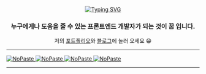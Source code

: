 <br><br>
<div align=center>


[![Typing SVG](https://readme-typing-svg.demolab.com?font=Bubblegum+Sans&size=40&pause=1000&color=000000&width=435&lines=Hello%2C+I'm+HuiSeong)](https://git.io/typing-svg)
### 누구에게나 도움을 줄 수 있는 프론트엔드 개발자가 되는 것이 **꿈** 입니다.

저의 [포트폴리오](https://www.notion.so/Shin-Hui-Se0ng-9f1acfd3e37c475190630bef14cb9b52)와 [블로그](https://huise0ng.tistory.com/)에 놀러 오세요 😁

</div>
    
---
[<picture><source media="(prefers-color-scheme: dark)" srcset="https://ghrs.vercel.app/api/pin/?username=huise0ng&repo=algorithm&theme=github_dark"/>
<img alt="NoPaste" src="https://ghrs.vercel.app/api/pin/?username=huise0ng&repo=algorithm">
</picture>](https://github.com/huise0ng/algorithm)
[<picture><source media="(prefers-color-scheme: dark)" srcset="https://ghrs.vercel.app/api/pin/?username=huise0ng&repo=arduino&theme=github_dark"/>
<img alt="NoPaste" src="https://ghrs.vercel.app/api/pin/?username=huise0ng&repo=arduino">
</picture>](https://github.com/huise0ng/arduino)
[<picture><source media="(prefers-color-scheme: dark)" srcset="https://ghrs.vercel.app/api/pin/?username=huise0ng&repo=Oracle&theme=github_dark"/>
<img alt="NoPaste" src="https://ghrs.vercel.app/api/pin/?username=huise0ng&repo=Oracle">
</picture>](https://github.com/huise0ng/Oracle)
[<picture><source media="(prefers-color-scheme: dark)" srcset="https://ghrs.vercel.app/api/pin/?username=huise0ng&repo=Team.One-shot-to-your-head&theme=github_dark"/>
<img alt="NoPaste" src="https://ghrs.vercel.app/api/pin/?username=huise0ng&repo=Team.One-shot-to-your-head">
</picture>](https://github.com/huise0ng/Team.One-shot-to-your-head.git)
<br/>
    
---
    
    
